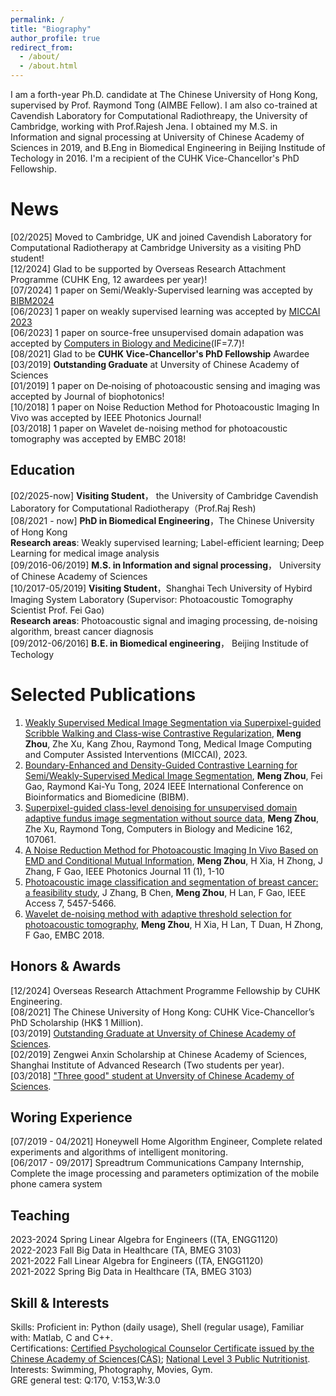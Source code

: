 ```yaml
---
permalink: /
title: "Biography"
author_profile: true
redirect_from: 
  - /about/
  - /about.html
---
```


I am a forth-year Ph.D. candidate at The Chinese University of Hong Kong, supervised by Prof. Raymond Tong (AIMBE Fellow). I am also co-trained at Cavendish Laboratory for Computational Radiothreapy, the University of Cambridge, working with Prof.Rajesh Jena. I obtained my M.S. in Information and signal processing at University of Chinese Academy of Sciences in 2019, and B.Eng in Biomedical Engineering in Beijing Institude of Techology in 2016. I'm a recipient of the CUHK Vice-Chancellor's PhD Fellowship.

News
======
[02/2025] Moved to Cambridge, UK and joined Cavendish Laboratory for Computational Radiotherapy at Cambridge University as a visiting PhD student!  
[12/2024] Glad to be supported by Overseas Research Attachment Programme (CUHK Eng, 12 awardees per year)!  
[07/2024] 1 paper on Semi/Weakly-Supervised learning was accepted by [BIBM2024](https://ieeexplore.ieee.org/abstract/document/10822827)  
[06/2023] 1 paper on weakly supervised learning was accepted by [MICCAI 2023](https://link.springer.com/chapter/10.1007/978-3-031-43895-0_13)   
[06/2023] 1 paper on source-free unsupervised domain adapation was accepted by [Computers in Biology and Medicine](https://www.sciencedirect.com/science/article/pii/S0010482523005267)(IF=7.7)!  
[08/2021] Glad to be **CUHK Vice-Chancellor's PhD Fellowship** Awardee  
[03/2019] **Outstanding Graduate** at Unversity of Chinese Academy of Sciences  
[01/2019] 1 paper on De‐noising of photoacoustic sensing and imaging was accepted by Journal of biophotonics!  
[10/2018] 1 paper on Noise Reduction Method for Photoacoustic Imaging In Vivo was accepted by IEEE Photonics Journal!  
[03/2018] 1 paper on Wavelet de-noising method for photoacoustic tomography was accepted by EMBC 2018!

Education
------
[02/2025-now]  **Visiting Student**， the University of Cambridge Cavendish Laboratory for Computational Radiotherapy（Prof.Raj Resh)  
[08/2021 - now] **PhD in Biomedical Engineering**，The Chinese University of Hong Kong    
**Research areas**: Weakly supervised learning; Label-efficient learning; Deep Learning for medical image analysis  
[09/2016-06/2019] **M.S. in Information and signal processing**， University of Chinese Academy of Sciences  
[10/2017-05/2019] **Visiting Student**，Shanghai Tech University of Hybird Imaging System Laboratory (Supervisor: Photoacoustic Tomography Scientist Prof. Fei Gao)  
**Research areas**: Photoacoustic signal and imaging processing, de-noising algorithm, breast cancer diagnosis  
[09/2012-06/2016] **B.E. in Biomedical engineering**， Beijing Institude of Techology

Selected Publications
======

1. [Weakly Supervised Medical Image Segmentation via Superpixel-guided Scribble Walking and Class-wise Contrastive Regularization](https://link.springer.com/chapter/10.1007/978-3-031-43895-0_13), **Meng Zhou**, Zhe Xu, Kang Zhou, Raymond Tong, Medical Image Computing and Computer Assisted Interventions (MICCAI), 2023.  
2. [Boundary-Enhanced and Density-Guided Contrastive Learning for Semi/Weakly-Supervised Medical Image Segmentation](https://ieeexplore.ieee.org/abstract/document/10822827), **Meng Zhou**, Fei Gao, Raymond Kai-Yu Tong, 2024 IEEE International Conference on Bioinformatics and Biomedicine (BIBM).  
3. [Superpixel-guided class-level denoising for unsupervised domain adaptive fundus image segmentation without source data](https://www.sciencedirect.com/science/article/pii/S0010482523005267), **Meng Zhou**, Zhe Xu, Raymond Tong, Computers in Biology and Medicine 162, 107061.
4. [A Noise Reduction Method for Photoacoustic Imaging In Vivo Based on EMD and Conditional Mutual Information](https://www.sciencedirect.com/science/article/pii/S0010482523005267), **Meng Zhou**, H Xia, H Zhong, J Zhang, F Gao, IEEE Photonics Journal 11 (1), 1-10
5. [Photoacoustic image classification and segmentation of breast cancer: a feasibility study](https://ieeexplore.ieee.org/abstract/document/8586863), J Zhang, B Chen, **Meng Zhou**, H Lan, F Gao, IEEE Access 7, 5457-5466.
6. [Wavelet de-noising method with adaptive threshold selection for photoacoustic tomography](https://ieeexplore.ieee.org/abstract/document/8631620), **Meng Zhou**, H Xia, H Lan, T Duan, H Zhong, F Gao, EMBC 2018.


Honors & Awards
------
[12/2024] Overseas Research Attachment Programme Fellowship by CUHK Engineering.  
[08/2021] The Chinese University of Hong Kong: CUHK Vice-Chancellor’s PhD Scholarship (HK$ 1 Million).  
[03/2019] [Outstanding Graduate at Unversity of Chinese Academy of Sciences](https://github.com/MonicaZhou125/Meng.github.io/blob/master/images/outstanding.png).  
[02/2019] Zengwei Anxin Scholarship at Chinese Academy of Sciences, Shanghai Institute of Advanced Research (Two students per year).  
[03/2018] ["Three good" student at Unversity of Chinese Academy of Sciences](https://github.com/MonicaZhou125/Meng.github.io/blob/master/images/tree.png).  

Woring Experience
------
[07/2019 - 04/2021] Honeywell Home Algorithm Engineer, Complete related experiments and algorithms of intelligent monitoring.  
[06/2017 - 09/2017] Spreadtrum Communications Campany Internship, Complete the image processing and parameters optimization of the mobile phone camera system

Teaching
------
2023-2024 Spring Linear Algebra for Engineers ((TA, ENGG1120)  
2022-2023	Fall	Big Data in Healthcare (TA, BMEG 3103)  
2021-2022 Fall  Linear Algebra for Engineers ((TA, ENGG1120)  
2021-2022	Spring	Big Data in Healthcare (TA, BMEG 3103)  

Skill & Interests
------
Skills: Proficient in: Python (daily usage), Shell (regular usage), Familiar with: Matlab, C and C++.  
Certifications: [Certified Psychological Counselor Certificate issued by the Chinese Academy of Sciences(CAS)](https://github.com/MonicaZhou125/Meng.github.io/blob/master/images/xinli.png); [National Level 3 Public Nutritionist](https://github.com/MonicaZhou125/Meng.github.io/images/yingyang.png).  
Interests: Swimming, Photography, Movies, Gym.     
GRE general test: Q:170, V:153,W:3.0  

